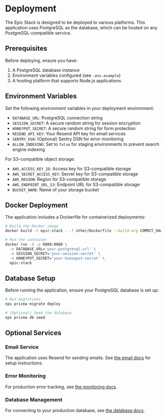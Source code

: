 # Deployment

The Epic Stack is designed to be deployed to various platforms. This application
uses PostgreSQL as the database, which can be hosted on any
PostgreSQL-compatible service.

## Prerequisites

Before deploying, ensure you have:

1. A PostgreSQL database instance
2. Environment variables configured (see `.env.example`)
3. A hosting platform that supports Node.js applications

## Environment Variables

Set the following environment variables in your deployment environment:

- `DATABASE_URL`: PostgreSQL connection string
- `SESSION_SECRET`: A secure random string for session encryption
- `HONEYPOT_SECRET`: A secure random string for form protection
- `RESEND_API_KEY`: Your Resend API key for email services
- `SENTRY_DSN`: (Optional) Sentry DSN for error monitoring
- `ALLOW_INDEXING`: Set to `false` for staging environments to prevent search
  engine indexing

For S3-compatible object storage:

- `AWS_ACCESS_KEY_ID`: Access key for S3-compatible storage
- `AWS_SECRET_ACCESS_KEY`: Secret key for S3-compatible storage
- `AWS_REGION`: Region for S3-compatible storage
- `AWS_ENDPOINT_URL_S3`: Endpoint URL for S3-compatible storage
- `BUCKET_NAME`: Name of your storage bucket

## Docker Deployment

The application includes a Dockerfile for containerized deployments:

```bash
# Build the Docker image
docker build -t epic-stack . -f other/Dockerfile --build-arg COMMIT_SHA=`git rev-parse --short HEAD`

# Run the container
docker run -d -p 8080:8080 \
  -e DATABASE_URL='your-postgresql-url' \
  -e SESSION_SECRET='your-session-secret' \
  -e HONEYPOT_SECRET='your-honeypot-secret' \
  epic-stack
```

## Database Setup

Before running the application, ensure your PostgreSQL database is set up:

```bash
# Run migrations
npx prisma migrate deploy

# (Optional) Seed the database
npx prisma db seed
```

## Optional Services

### Email Service

The application uses Resend for sending emails. See [the email docs](./email.md)
for setup instructions.

### Error Monitoring

For production error tracking, see [the monitoring docs](./monitoring.md).

### Database Management

For connecting to your production database, see
[the database docs](./database.md).
